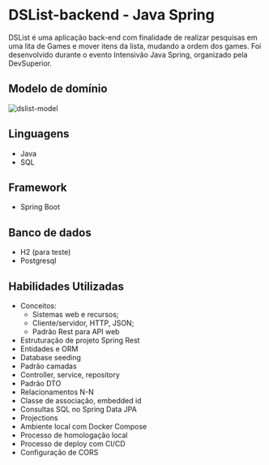 # DSList-backend - Java Spring
DSList é uma aplicação back-end com finalidade de realizar pesquisas em uma lita de Games e mover itens da lista, mudando a ordem dos games. Foi desenvolvido durante o evento Intensivão Java Spring, organizado pela DevSuperior.

## Modelo de domínio
![dslist-model](https://github.com/vitoriaalbuqrq/DSList-backend/assets/84742050/33002733-9aba-4b76-bde9-10a6dca114fa)

## Linguagens
* Java
* SQL

## Framework
* Spring Boot

## Banco de dados
* H2 (para teste)
* Postgresql

## Habilidades Utilizadas
* Conceitos:
  *  Sistemas web e recursos;
  *  Cliente/servidor, HTTP, JSON;
  *  Padrão Rest para API web
* Estruturação de projeto Spring Rest
* Entidades e ORM
* Database seeding
* Padrão camadas
* Controller, service, repository
* Padrão DTO
* Relacionamentos N-N
* Classe de associação, embedded id
* Consultas SQL no Spring Data JPA
* Projections
* Ambiente local com Docker Compose
* Processo de homologação local
* Processo de deploy com CI/CD
* Configuração de CORS
